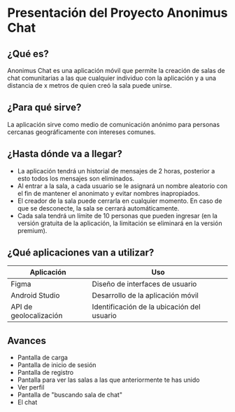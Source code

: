 # Presentación del Proyecto Anonimus Chat

## ¿Qué es?
Anonimus Chat es una aplicación móvil que permite la creación de salas de chat comunitarias a las que cualquier individuo con la aplicación y a una distancia de x metros de quien creó la sala puede unirse.

## ¿Para qué sirve?
La aplicación sirve como medio de comunicación anónimo para personas cercanas geográficamente con intereses comunes.

## ¿Hasta dónde va a llegar?
- La aplicación tendrá un historial de mensajes de 2 horas, posterior a esto todos los mensajes son eliminados.
- Al entrar a la sala, a cada usuario se le asignará un nombre aleatorio con el fin de mantener el anonimato y evitar nombres inapropiados.
- El creador de la sala puede cerrarla en cualquier momento. En caso de que se desconecte, la sala se cerrará automáticamente.
- Cada sala tendrá un límite de 10 personas que pueden ingresar (en la versión gratuita de la aplicación, la limitación se eliminará en la versión premium).

## ¿Qué aplicaciones van a utilizar?
| Aplicación | Uso |
|------------|-----|
| Figma | Diseño de interfaces de usuario |
| Android Studio | Desarrollo de la aplicación móvil |
| API de geolocalización | Identificación de la ubicación del usuario |

## Avances
- Pantalla de carga 
- Pantalla de inicio de sesión
- Pantalla de registro
- Pantalla para ver las salas a las que anteriormente te has unido
- Ver perfil
- Pantalla de "buscando sala de chat"
- El chat
